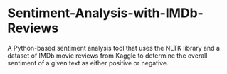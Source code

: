 # Sentiment-Analysis-with-IMDb-Reviews
A Python-based sentiment analysis tool that uses the NLTK library and a dataset of IMDb movie reviews from Kaggle to determine the overall sentiment of a given text as either positive or negative.
